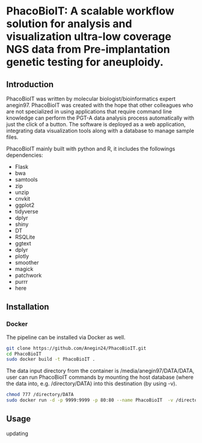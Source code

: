 # PhacoBioIT: A scalable workflow solution for analysis and visualization ultra-low coverage NGS data from Pre-implantation genetic testing for aneuploidy.
## Introduction
PhacoBioIT was written by molecular biologist/bioinformatics expert anegin97. PhacoBioIT was created with the hope that other colleagues who are not specialized in using applications that require command line knowledge can perform the PGT-A data analysis process automatically with just the click of a button. The software is deployed as a web application, integrating data visualization tools along with a database to manage sample files.

PhacoBioIT mainly built with python and R, it includes the followings dependencies:
* Flask
* bwa
* samtools
* zip
* unzip
* cnvkit
* ggplot2
* tidyverse
* dplyr
* shiny
* DT
* RSQLite
* ggtext
* dplyr
* plotly
* smoother
* magick
* patchwork
* purrr
* here
## Installation
### Docker
The pipeline can be installed via Docker as well.
```bash
git clone https://github.com/Anegin24/PhacoBioIT.git
cd PhacoBioIT
sudo docker build -t PhacoBioIT .
```

The data input directory from the container is /media/anegin97/DATA/DATA, user can run PhacoBioIT commands by mounting the host database (where the data into, e.g. /directory/DATA) into this destination (by using -v).
```bash
chmod 777 /directory/DATA
sudo docker run -d -p 9999:9999 -p 80:80 --name PhacoBioIT  -v /directory/DATA:/media/anegin97/DATA/DATA PhacoBioIT
```
## Usage
updating
